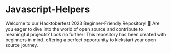 # Javascript-Helpers
Welcome to our Hacktoberfest 2023 Beginner-Friendly Repository! 🎉 Are you eager to dive into the world of open source and contribute to meaningful projects? Look no further! This repository has been created with beginners in mind, offering a perfect opportunity to kickstart your open source journey.

